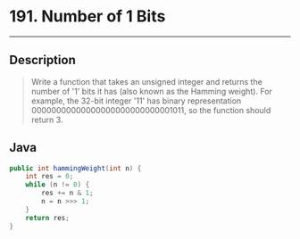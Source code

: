 # 191. Number of 1 Bits

---

## Description

> Write a function that takes an unsigned integer and returns the number of '1' bits it has (also known as the Hamming weight).
> For example, the 32-bit integer '11' has binary representation 00000000000000000000000000001011, so the function should return 3.

## Java

```java
public int hammingWeight(int n) {
    int res = 0;
    while (n != 0) {
        res += n & 1;
        n = n >>> 1;
    }
    return res;
}
```